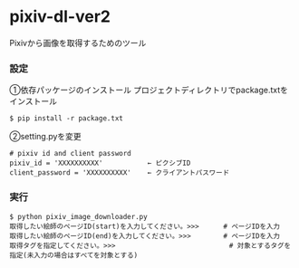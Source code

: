 # pixiv-dl-ver2
Pixivから画像を取得するためのツール

### 設定
①依存パッケージのインストール
プロジェクトディレクトリでpackage.txtをインストール

```
$ pip install -r package.txt
```

②setting.pyを変更
```
# pixiv id and client password
pixiv_id = 'XXXXXXXXXX'           ← ピクシブID
client_password = 'XXXXXXXXXX'    ← クライアントパスワード
```

### 実行

```
$ python pixiv_image_downloader.py
取得したい絵師のページID(start)を入力してください。>>>      # ページIDを入力
取得したい絵師のページID(end)を入力してください。>>>        # ページIDを入力
取得タグを指定してください。>>>                            # 対象とするタグを指定(未入力の場合はすべてを対象とする)

```
